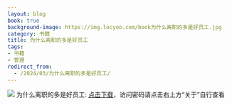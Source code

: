 ```yaml
---
layout: blog
book: true
background-image: https://img.locyoo.com/book为什么离职的多是好员工.jpg
category: 书籍
title: 为什么离职的多是好员工
tags:
- 书籍
- 管理
redirect_from:
  - /2024/03/为什么离职的多是好员工/
---
```

![](https://img.locyoo.com/book为什么离职的多是好员工.jpg)
为什么离职的多是好员工: <a name = "ref1" href="https://url18.ctfile.com/f/50983618-1375543558-8841a0?p=3619">点击下载</a>，访问密码请点击右上方“关于”自行查看